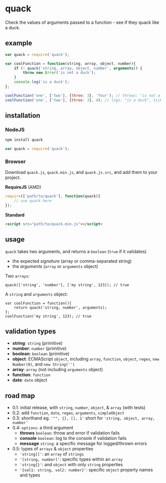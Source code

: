 # quack

Check the values of arguments passed to a function - see if they quack like a duck.


## example

```javascript
var quack = require('quack');

var coolFunction = function(string, array, object, number){
    if (! quack('string, array, object, number', arguments)) {
        throw new Error('is not a duck');
    }
    console.log('is a duck');
};

coolFunction('one', ['two'], {three: 3}, 'four'); // throws: "is not a duck", last arg is wrong
coolFunction('one', ['two'], {three: 3}, 4); // logs: "is a duck", tick
```


## installation

### NodeJS

```bash
npm install quack
```

```javascript
var quack = require('quack');
```


### Browser

Download `quack.js`, `quack.min.js`, and `quack.js.src`, and add them to your project.


**RequireJS** (AMD)

```javascript
require(['path/to/quack'], function(quack){
    // use quack here
});
```

**Standard**

```html
<script src="path/to/quack.min.js"></script>
```


## usage

`quack` takes two arguments, and returns a `boolean` (`true` if it validates)

- the expected *signature* (array or comma-separated string)
- the *arguments* (`array` or `arguments` object)

Two `arrays`:

```
quack(['string', 'number'], ['my string', 123]); // true
```

A `string` and `arguments` object:

```
var coolFunction = function(){
    return quack('string, number', arguments);
};
coolFunction('my string', 123); // true
```

## validation types

- **string**: `string` (primitive)
- **number**: `number` (primitive)
- **boolean**: `boolean` (primitive)
- **object**: ECMAScript `object`,
    including `array`, `function`, `object`, `regex`, `new Number(0)`, and `new String('')`
- **array**: `array` (not including `arguments` object)
- **function**: `function`
- **date**: `date` object


## road map

- 0.1: initial release, with `string`, `number`, `object`, & `array` (with tests)
- 0.2: add `function`, `date`, `regex`, `arguments`, `simpleObject`
- 0.3: shorthand
    eg. `'"", {}, [], 1'` short for `'string, object, array, number'`
- 0.4: `options`: a third argument
    - **throws** `boolean`: throw and error if validation fails
    - **console** `boolean`: log to the console if validation fails
    - **message** `string`: a specific message for logged/thrown errors
- 0.5: types of `arrays` & `object` properties
    - `'string[]'`: an `array` of `strings`
    - `'[string, number]'`: specific types within an `array`
    - `'string{}'`: and `object` with only `string` properties
    - `'{val1: string, val2: number}'`: specific `object` property names and types
